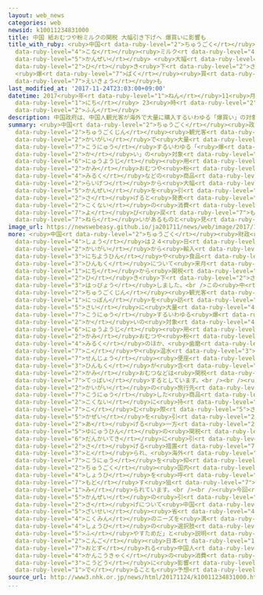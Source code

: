 ```yaml
---
layout: web_news
categories: web
newsid: k10011234831000
title: 中国 紙おむつや粉ミルクの関税 大幅引き下げへ 爆買いに影響も
title_with_ruby: <ruby>中国<rt data-ruby-level="2">ちゅうごく</rt></ruby> <ruby>紙<rt data-ruby-level="2">かみ</rt></ruby>おむつや<ruby>粉<rt
  data-ruby-level="4">こな</rt></ruby><ruby>ミルク<rt data-ruby-level="4">みるく</rt></ruby>の<ruby>関税<rt
  data-ruby-level="5">かんぜい</rt></ruby> <ruby>大幅<rt data-ruby-level="7">おおはば</rt></ruby><ruby>引<rt
  data-ruby-level="2">ひ</rt></ruby>き<ruby>下<rt data-ruby-level="2">さ</rt></ruby>げへ
  <ruby>爆<rt data-ruby-level="7">ばく</rt></ruby><ruby>買<rt data-ruby-level="2">か</rt></ruby>いに<ruby>影響<rt
  data-ruby-level="7">えいきょう</rt></ruby>も
last_modified_at: '2017-11-24T23:03:00+09:00'
datetime: 2017<ruby>年<rt data-ruby-level="1">ねん</rt></ruby>11<ruby>月<rt data-ruby-level="1">がつ</rt></ruby>24<ruby>日<rt
  data-ruby-level="1">にち</rt></ruby> 23<ruby>時<rt data-ruby-level="2">じ</rt></ruby>03<ruby>分<rt
  data-ruby-level="2">ふん</rt></ruby>
description: 中国政府は、中国人観光客が海外で大量に購入するいわゆる「爆買い」の対象となっている乳幼児用の紙おむつや粉ミルクなどの商品について来月から大幅に関税を引き下げると発表し、国内の消費を呼び戻す狙いがあるものと見られます。
summary: <ruby>中国<rt data-ruby-level="2">ちゅうごく</rt></ruby><ruby>政府<rt data-ruby-level="5">せいふ</rt></ruby>は、<ruby>中国人<rt
  data-ruby-level="2">ちゅうごくじん</rt></ruby><ruby>観光客<rt data-ruby-level="4">かんこうきゃく</rt></ruby>が<ruby>海外<rt
  data-ruby-level="2">かいがい</rt></ruby>で<ruby>大量<rt data-ruby-level="4">たいりょう</rt></ruby>に<ruby>購入<rt
  data-ruby-level="7">こうにゅう</rt></ruby>するいわゆる「<ruby>爆<rt data-ruby-level="7">ばく</rt></ruby><ruby>買<rt
  data-ruby-level="2">か</rt></ruby>い」の<ruby>対象<rt data-ruby-level="4">たいしょう</rt></ruby>となっている<ruby>乳幼児<rt
  data-ruby-level="6">にゅうようじ</rt></ruby><ruby>用<rt data-ruby-level="2">よう</rt></ruby>の<ruby>紙<rt
  data-ruby-level="2">かみ</rt></ruby>おむつや<ruby>粉<rt data-ruby-level="4">こな</rt></ruby><ruby>ミルク<rt
  data-ruby-level="4">みるく</rt></ruby>などの<ruby>商品<rt data-ruby-level="3">しょうひん</rt></ruby>について<ruby>来月<rt
  data-ruby-level="2">らいげつ</rt></ruby>から<ruby>大幅<rt data-ruby-level="7">おおはば</rt></ruby>に<ruby>関税<rt
  data-ruby-level="5">かんぜい</rt></ruby>を<ruby>引<rt data-ruby-level="2">ひ</rt></ruby>き<ruby>下<rt
  data-ruby-level="2">さ</rt></ruby>げると<ruby>発表<rt data-ruby-level="3">はっぴょう</rt></ruby>し、<ruby>国内<rt
  data-ruby-level="2">こくない</rt></ruby>の<ruby>消費<rt data-ruby-level="4">しょうひ</rt></ruby>を<ruby>呼<rt
  data-ruby-level="7">よ</rt></ruby>び<ruby>戻<rt data-ruby-level="7">もど</rt></ruby>す<ruby>狙<rt
  data-ruby-level="7">ねら</rt></ruby>いがあるものと<ruby>見<rt data-ruby-level="1">み</rt></ruby>られます。
image_url: https://newswebeasy.github.io/ja201711/news/web/image/2017/11/24/K10011234831_1711242222_1711242223_01_02.jpg
more: <ruby>中国<rt data-ruby-level="2">ちゅうごく</rt></ruby><ruby>財政<rt data-ruby-level="5">ざいせい</rt></ruby><ruby>省<rt
  data-ruby-level="4">しょう</rt></ruby>は２４<ruby>日<rt data-ruby-level="1">にち</rt></ruby>、<ruby>海外<rt
  data-ruby-level="2">かいがい</rt></ruby>から<ruby>輸入<rt data-ruby-level="5">ゆにゅう</rt></ruby>されている<ruby>日用品<rt
  data-ruby-level="3">にちようひん</rt></ruby>や<ruby>食品<rt data-ruby-level="3">しょくひん</rt></ruby>など１８７の<ruby>品目<rt
  data-ruby-level="3">ひんもく</rt></ruby>について<ruby>来月<rt data-ruby-level="2">らいげつ</rt></ruby>１<ruby>日<rt
  data-ruby-level="1">にち</rt></ruby>から<ruby>関税<rt data-ruby-level="5">かんぜい</rt></ruby>を<ruby>引<rt
  data-ruby-level="2">ひ</rt></ruby>き<ruby>下<rt data-ruby-level="2">さ</rt></ruby>げると<ruby>発表<rt
  data-ruby-level="3">はっぴょう</rt></ruby>しました。<br />この<ruby>中<rt data-ruby-level="1">なか</rt></ruby>には<ruby>中国人<rt
  data-ruby-level="2">ちゅうごくじん</rt></ruby><ruby>観光客<rt data-ruby-level="4">かんこうきゃく</rt></ruby>が<ruby>日本<rt
  data-ruby-level="1">にっぽん</rt></ruby>を<ruby>訪<rt data-ruby-level="7">おとず</rt></ruby>れた<ruby>際<rt
  data-ruby-level="5">さい</rt></ruby>に<ruby>大量<rt data-ruby-level="4">たいりょう</rt></ruby>に<ruby>購入<rt
  data-ruby-level="7">こうにゅう</rt></ruby>するいわゆる<ruby>爆<rt data-ruby-level="7">ばく</rt></ruby><ruby>買<rt
  data-ruby-level="2">か</rt></ruby>いの<ruby>対象<rt data-ruby-level="4">たいしょう</rt></ruby>となっている<ruby>乳幼児<rt
  data-ruby-level="6">にゅうようじ</rt></ruby><ruby>用<rt data-ruby-level="2">よう</rt></ruby>の<ruby>紙<rt
  data-ruby-level="2">かみ</rt></ruby>おむつや<ruby>粉<rt data-ruby-level="4">こな</rt></ruby><ruby>ミルク<rt
  data-ruby-level="4">みるく</rt></ruby>のほか、<ruby>歯磨<rt data-ruby-level="7">はみが</rt></ruby>き<ruby>粉<rt
  data-ruby-level="7">こ</rt></ruby>や<ruby>温水<rt data-ruby-level="3">おんすい</rt></ruby><ruby>洗浄<rt
  data-ruby-level="7">せんじょう</rt></ruby><ruby>便座<rt data-ruby-level="6">べんざ</rt></ruby>などの<ruby>品目<rt
  data-ruby-level="3">ひんもく</rt></ruby>が<ruby>含<rt data-ruby-level="7">ふく</rt></ruby>まれ、このうち<ruby>紙<rt
  data-ruby-level="2">かみ</rt></ruby>おむつなどは<ruby>関税<rt data-ruby-level="5">かんぜい</rt></ruby>を<ruby>撤廃<rt
  data-ruby-level="7">てっぱい</rt></ruby>するとしています。<br /><br /><ruby>中国<rt data-ruby-level="2">ちゅうごく</rt></ruby>ではこれまで、<ruby>海外<rt
  data-ruby-level="2">かいがい</rt></ruby>の<ruby>旅行先<rt data-ruby-level="3">りょこうさき</rt></ruby>で<ruby>購入<rt
  data-ruby-level="7">こうにゅう</rt></ruby>した<ruby>商品<rt data-ruby-level="3">しょうひん</rt></ruby>を<ruby>国内<rt
  data-ruby-level="2">こくない</rt></ruby>に<ruby>持<rt data-ruby-level="7">も</rt></ruby>ち<ruby>込<rt
  data-ruby-level="7">こ</rt></ruby>む<ruby>際<rt data-ruby-level="5">さい</rt></ruby>の<ruby>課税<rt
  data-ruby-level="5">かぜい</rt></ruby>を<ruby>引<rt data-ruby-level="2">ひ</rt></ruby>き<ruby>上<rt
  data-ruby-level="2">あ</rt></ruby>げる<ruby>一方<rt data-ruby-level="2">いっぽう</rt></ruby>で、<ruby>輸入品<rt
  data-ruby-level="5">ゆにゅうひん</rt></ruby>の<ruby>関税<rt data-ruby-level="5">かんぜい</rt></ruby>を<ruby>段階的<rt
  data-ruby-level="6">だんかいてき</rt></ruby>に<ruby>引<rt data-ruby-level="2">ひ</rt></ruby>き<ruby>下<rt
  data-ruby-level="2">さ</rt></ruby>げる<ruby>措置<rt data-ruby-level="7">そち</rt></ruby>が<ruby>取<rt
  data-ruby-level="3">と</rt></ruby>られ、<ruby>海外<rt data-ruby-level="2">かいがい</rt></ruby>での<ruby>購入<rt
  data-ruby-level="7">こうにゅう</rt></ruby>を<ruby>抑<rt data-ruby-level="7">おさ</rt></ruby>え<ruby>中国<rt
  data-ruby-level="2">ちゅうごく</rt></ruby><ruby>国内<rt data-ruby-level="2">こくない</rt></ruby>の<ruby>消費<rt
  data-ruby-level="4">しょうひ</rt></ruby>を<ruby>呼<rt data-ruby-level="7">よ</rt></ruby>び<ruby>戻<rt
  data-ruby-level="7">もど</rt></ruby>す<ruby>狙<rt data-ruby-level="7">ねら</rt></ruby>いがあると<ruby>見<rt
  data-ruby-level="1">み</rt></ruby>られています。<br /><br /><ruby>今回<rt data-ruby-level="2">こんかい</rt></ruby>の<ruby>関税<rt
  data-ruby-level="5">かんぜい</rt></ruby>の<ruby>引<rt data-ruby-level="2">ひ</rt></ruby>き<ruby>下<rt
  data-ruby-level="2">さ</rt></ruby>げについて<ruby>中国<rt data-ruby-level="2">ちゅうごく</rt></ruby><ruby>財政<rt
  data-ruby-level="5">ざいせい</rt></ruby><ruby>省<rt data-ruby-level="4">しょう</rt></ruby>は「<ruby>国民<rt
  data-ruby-level="4">こくみん</rt></ruby>のニーズを<ruby>満<rt data-ruby-level="4">み</rt></ruby>たし<ruby>消費<rt
  data-ruby-level="4">しょうひ</rt></ruby>の<ruby>選択肢<rt data-ruby-level="7">せんたくし</rt></ruby>を<ruby>増<rt
  data-ruby-level="5">ふ</rt></ruby>やすためだ」と<ruby>説明<rt data-ruby-level="4">せつめい</rt></ruby>していますが、<ruby>今後<rt
  data-ruby-level="2">こんご</rt></ruby><ruby>日本<rt data-ruby-level="1">にっぽん</rt></ruby>を<ruby>訪<rt
  data-ruby-level="7">おとず</rt></ruby>れる<ruby>中国人<rt data-ruby-level="2">ちゅうごくじん</rt></ruby><ruby>観光客<rt
  data-ruby-level="4">かんこうきゃく</rt></ruby>の<ruby>消費<rt data-ruby-level="4">しょうひ</rt></ruby><ruby>行動<rt
  data-ruby-level="3">こうどう</rt></ruby>に<ruby>影響<rt data-ruby-level="7">えいきょう</rt></ruby>が<ruby>出<rt
  data-ruby-level="1">で</rt></ruby>ることも<ruby>予想<rt data-ruby-level="3">よそう</rt></ruby>されます。
source_url: http://www3.nhk.or.jp/news/html/20171124/k10011234831000.html
...
```

